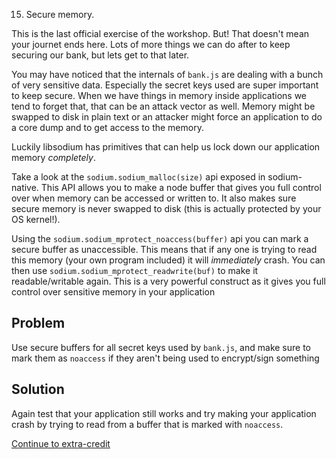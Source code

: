 15. Secure memory.

This is the last official exercise of the workshop. But! That doesn't mean your journet ends here. Lots of more things we can do after to keep securing our bank, but lets get to that later.

You may have noticed that the internals of `bank.js` are dealing with a bunch of very sensitive data. Especially the secret keys used are super important to keep secure. When we have things in memory inside applications we tend to forget that, that can be an attack vector as well. Memory might be swapped to disk in plain text or an attacker might force an application to do a core dump and to get access to the memory.

Luckily libsodium has primitives that can help us lock down our application memory *completely*.

Take a look at the `sodium.sodium_malloc(size)` api exposed in sodium-native. This API allows you to make a node buffer that gives you full control over when memory can be accessed or written to. It also makes sure secure memory is never swapped to disk (this is actually protected by your OS kernel!).

Using the `sodium.sodium_mprotect_noaccess(buffer)` api you can mark a secure buffer as unaccessible. This means that if any one is trying to read this memory (your own program included) it will *immediately* crash. You can then use `sodium.sodium_mprotect_readwrite(buf)` to make it readable/writable again. This is a very powerful construct as it gives you full control over sensitive memory in your application

## Problem

Use secure buffers for all secret keys used by `bank.js`, and make sure to mark them as `noaccess` if they aren't being used to encrypt/sign something

## Solution

Again test that your application still works and try making your application crash by trying to read from a buffer that is marked with `noaccess`.

[Continue to extra-credit](extra-credit.md)
